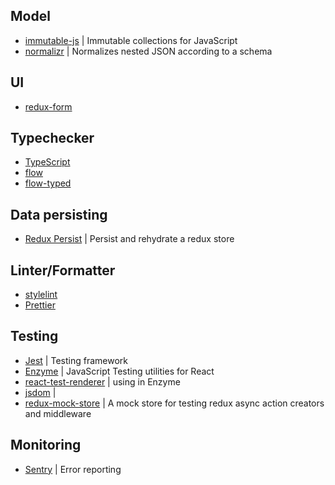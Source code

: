 ## Model

* [immutable-js](https://github.com/facebook/immutable-js) | Immutable collections for JavaScript
* [normalizr](https://github.com/paularmstrong/normalizr) | Normalizes nested JSON according to a schema

## UI

* [redux-form](https://github.com/erikras/redux-form)

## Typechecker

* [TypeScript](https://github.com/Microsoft/TypeScript)
* [flow](https://github.com/facebook/flow)
* [flow-typed](https://github.com/flowtype/flow-typed)

## Data persisting

* [Redux Persist](https://github.com/rt2zz/redux-persist) | Persist and rehydrate a redux store

## Linter/Formatter

* [stylelint](https://github.com/stylelint/stylelint)
* [Prettier](https://github.com/prettier/prettier)

## Testing

* [Jest](https://github.com/facebook/jest) | Testing framework
* [Enzyme](https://github.com/airbnb/enzyme) | JavaScript Testing utilities for React
* [react-test-renderer](https://github.com/facebook/react/tree/master/packages/react-test-renderer) | using in Enzyme
* [jsdom](https://github.com/jsdom/jsdom) | 
* [redux-mock-store](https://github.com/arnaudbenard/redux-mock-store) | A mock store for testing redux async action creators and middleware

## Monitoring

* [Sentry](https://sentry.io/welcome/) | Error reporting